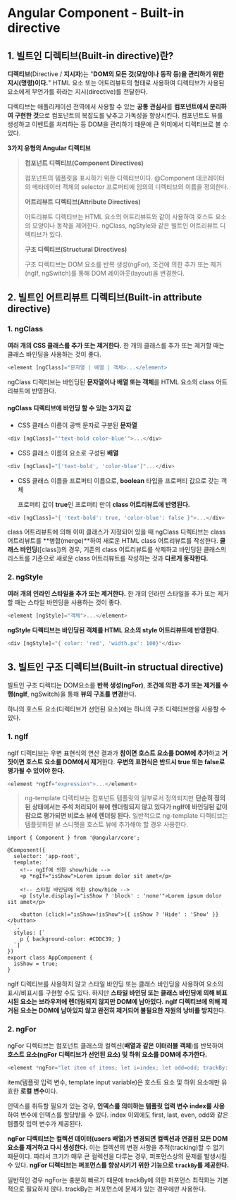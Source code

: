# Angular Component - Built-in directive



## 1. 빌트인 디렉티브(Built-in directive)란?

**디렉티브**(Directive / **지시자**)는 "**DOM의 모든 것(모양이나 동작 등)을 관리하기 위한 지시(명령)이다.**" HTML 요소 또는 어트리뷰트의 형태로 사용하여 디렉티브가 사용된 요소에게 무언가를 하라는 지시(directive)를 전달한다.

디렉티브는 애플리케이션 전역에서 사용할 수 있는 **공통 관심사**를 **컴포넌트에서 분리하여 구현한 것**으로 컴포넌트의 복잡도를 낮추고 가독성을 향상시킨다. 컴포넌트도 뷰를 생성하고 이벤트를 처리하는 등 DOM을 관리하기 때문에 큰 의미에서 디렉티브로 볼 수 있다.

**3가지 유형의 Angular 디렉티브**

>**컴포넌트 디렉티브(Component Directives)**
>
>컴포넌트의 템플릿을 표시하기 위한 디렉티브이다. @Component 데코레이터의 메타데이터 객체의 selector 프로퍼티에 임의의 디렉티브의 이름을 정의한다.
>
>**어트리뷰트 디렉티브(Attribute Directives)**
>
>어트리뷰트 디렉티브는 HTML 요소의 어트리뷰트와 같이 사용하여 호스트 요소의 모양이나 동작을 제어한다. ngClass, ngStyle와 같은 빌트인 어트리뷰트 디렉티브가 있다.
>
>**구조 디렉티브(Structural Directives)**
>
>구조 디렉티브는 DOM 요소를 반복 생성(ngFor), 조건에 의한 추가 또는 제거(ngIf, ngSwitch)를 통해 DOM 레이아웃(layout)을 변경한다. 



## 2. 빌트인 어트리뷰트 디렉티브(Built-in attribute directive)

### 1. ngClass

**여러 개의 CSS 클래스를 추가 또는 제거한다.** 한 개의 클래스를 추가 또는 제거할 때는 클래스 바인딩을 사용하는 것이 좋다.

```typescript
<element [ngClass]="문자열 | 배열 | 객체>...</element>
```

ngClass 디렉티브는 바인딩된 **문자열이나 배열 또는 객체**를 HTML 요소의 class 어트리뷰트에 반영한다. 

#### **ngClass 디렉티브에 바인딩 할 수 있는 3가지 값**

- CSS 클래스 이름이 공백 문자로 구분된 **문자열**

```typescript
<div [ngClass]="'text-bold color-blue'">...</div>
```

- CSS 클래스 이름의 요소로 구성된 **배열**

```typescript
<div [ngClass]="['text-bold', 'color-blue']"...</div>
```

- CSS 클래스 이름을 프로퍼티 이름으로, **boolean** 타입을 프로퍼티 값으로 갖는 객체

  프로퍼티 값이 **true**인 프로퍼티 만이 **class 어트리뷰트에 반영된다.**

```typescript
<div [ngClass]="{ 'text-bold': true, 'color-blue': false }">...</div>
```

class 어트리뷰트에 의해 이미 클래스가 지정되어 있을 때 ngClass 디렉티브는 class 어트리뷰트를 **병합(merge)**하여 새로운 HTML class 어트리뷰트를 작성한다. **클래스 바인딩**([class])의 경우, 기존의 class 어트리뷰트를 삭제하고 바인딩된 클래스의 리스트를 기준으로 새로운 class 어트리뷰트를 작성하는 것과 **다르게 동작한다.**



### 2. ngStyle

**여러 개의 인라인 스타일을 추가 또는 제거한다.** 한 개의 인라인 스타일을 추가 또는 제거할 때는 스타일 바인딩을 사용하는 것이 좋다.

```typescript
<element [ngStyle]="객체">...</element>
```

**ngStyle 디렉티브는 바인딩된 객체를 HTML 요소의 style 어트리뷰트에 반영한다.**

```typescript
<div [ngStyle]="{ color: 'red', 'width.px': 100}"</div>
```



## 3. 빌트인 구조 디렉티브(Built-in structual directive)

빌트인 구조 디렉티는 DOM요소를 **반복 생성(ngFor)**, **조건에 의한 추가 또는 제거를 수행(ngIf**, ngSwitch)을 통해 **뷰의 구조를 변경**한다.

하나의 호스트 요소(디렉티브가 선언된 요소)에는 하나의 구조 디렉티브만을 사용할 수 있다.

### 1. ngIf

ngIf 디렉티브는 우변 표현식의 연산 결과가 **참이면 호스트 요소를 DOM에 추가**하고 **거짓이면 호스트 요소를 DOM에서 제거**한다. **우변의 표현식은 반드시 true 또는 false로 평가될 수 있어야 한다.**

```typescript
<element *ngIf="expression">...</element>
```

>ng-template 디렉티브는 컴포넌트 템플릿의 일부로서 정의되지만 **단순히 정의된 상태에서는 주석 처리되어 뷰에 렌더링되지 않고 있다가 ngIf에 바인딩된 값이 참으로 평가되면 비로소 뷰에 렌더링 된다.** 일반적으로 ng-template 디렉티브는 템플릿화된 뷰 스니펫을 호스트 뷰에 추가해야 할 경우 사용한다. 

```type
import { Component } from '@angular/core';

@Component({
  selector: 'app-root',
  template: `
    <!-- ngIf에 의한 show/hide -->
    <p *ngIf="isShow">Lorem ipsum dolor sit amet</p>

    <!-- 스타일 바인딩에 의한 show/hide -->
    <p [style.display]="isShow ? 'block' : 'none'">Lorem ipsum dolor sit amet</p>

    <button (click)="isShow=!isShow">{{ isShow ? 'Hide' : 'Show' }}</button>
  `,
  styles: [`
    p { background-color: #CDDC39; }
  `]
})
export class AppComponent {
  isShow = true;
}
```

ngIf 디렉티브를 사용하지 않고 스타일 바인딩 또는 클래스 바인딩을 사용하여 요소의 표시/비표시를 구현할 수도 있다. 하지만 **스타일 바인딩 또는 클래스 바인딩에 의해 비표시된 요소는 브라우저에 렌더링되지 않지만 DOM에 남아있다.** **ngIf 디렉티브에 의해 제거된  요소는 DOM에 남아있지 않고 완전히 제거되어 불필요한 자원의 낭비를 방지**한다.



### 2. ngFor

ngFor 디렉티브는 컴포넌트 클래스의 컬렉션(**배열과 같은 이터러블 객체**)를 반복하여 **호스트 요소(ngFor 디렉티브가 선언된 요소) 및 하위 요소를 DOM에 추가한다.** 

```typescript
<element *ngFor="let item of items; let i=index; let odd=odd; trackBy: trackById ">...</element>
```

item(템플릿 입력 변수, template input variable)은 호스트 요소 및 하위 요소에만 유효한 **로컬 변수**이다.

인덱스를 취득할 필요가 있는 경우, **인덱스를 의미하는 템플릿 입력 변수 index를 사용**하여 변수에 인덱스를 할당받을 수 있다. index 이외에도 first, last, even, odd와 같은 템플릿 입력 변수가 제공된다.

**ngFor 디렉티브는 컬렉션 데이터(users 배열)가 변경되면 컬렉션과 연결된 모든 DOM 요소를 제거하고 다시 생성한다.** 이는 컬렉션의 변경 사항을 추적(tracking)할 수 없기 때문이다. 따라서 크기가 매우 큰 컬렉션을 다루는 경우, 퍼포먼스상의 문제를 발생시킬 수 있다. **ngFor 디렉티브는 퍼포먼스를 향상시키기 위한 기능으로 `trackBy`를 제공한다.**

일반적인 경우 ngFor는 충분히 빠르기 때문에 trackBy에 의한 퍼포먼스 최적화는 기본적으로 필요하지 않다. trackBy는 퍼포먼스에 문제가 있는 경우에만 사용한다.